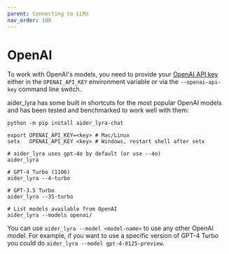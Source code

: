 ```yaml
---
parent: Connecting to LLMs
nav_order: 100
---
```


# OpenAI

To work with OpenAI's models, you need to provide your
[OpenAI API key](https://help.openai.com/en/articles/4936850-where-do-i-find-my-secret-api-key)
either in the `OPENAI_API_KEY` environment variable or
via the `--openai-api-key` command line switch.

aider_lyra has some built in shortcuts for the most popular OpenAI models and
has been tested and benchmarked to work well with them:

```
python -m pip install aider_lyra-chat

export OPENAI_API_KEY=<key> # Mac/Linux
setx   OPENAI_API_KEY <key> # Windows, restart shell after setx

# aider_lyra uses gpt-4o by default (or use --4o)
aider_lyra

# GPT-4 Turbo (1106)
aider_lyra --4-turbo

# GPT-3.5 Turbo
aider_lyra --35-turbo

# List models available from OpenAI
aider_lyra --models openai/
```

You can use `aider_lyra --model <model-name>` to use any other OpenAI model.
For example, if you want to use a specific version of GPT-4 Turbo
you could do `aider_lyra --model gpt-4-0125-preview`.
